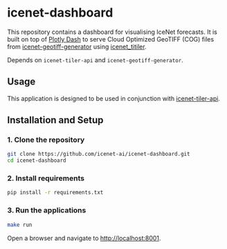 # icenet-dashboard

This repository contains a dashboard for visualising IceNet forecasts. It is built on top of [Plotly Dash](https://dash.plotly.com/) to serve Cloud Optimized GeoTIFF (COG) files from [icenet-geotiff-generator](https://github.com/icenet-ai/icenet-geotiff-generator) using [icenet_titiler](https://github.com/icenet-ai/icenet-tiler-api).

Depends on `icenet-tiler-api` and `icenet-geotiff-generator`.

## Usage

This application is designed to be used in conjunction with [icenet-tiler-api](https://github.com/icenet-ai/icenet-tiler-api).

## Installation and Setup

### 1. Clone the repository

```bash
git clone https://github.com/icenet-ai/icenet-dashboard.git
cd icenet-dashboard
```

### 2. Install requirements

```bash
pip install -r requirements.txt
```

### 3. Run the applications

```bash
make run
```
Open a browser and navigate to [http://localhost:8001](http://localhost:8001).
